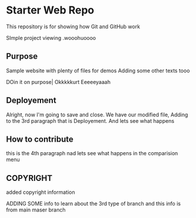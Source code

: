 # Starter Web Repo

This repository is for showing how Git and GitHub work

SImple project viewing .wooohuoooo

## Purpose

Sample website with plenty of files for demos
Adding some other texts tooo

DOin it on purpose| Okkkkkurt Eeeeeyaaah
## Deployement

Alright, now I'm going to save and close. We have our modified file,
Adding to the 3rd paragraph that is Deployement. And lets see what happens
## How to contribute
this is the 4th paragraph nad lets see what happens in the comparision menu

## COPYRIGHT

added copyright information 



ADDING SOME info to learn about the 3rd type of branch and this info is from main maser branch
